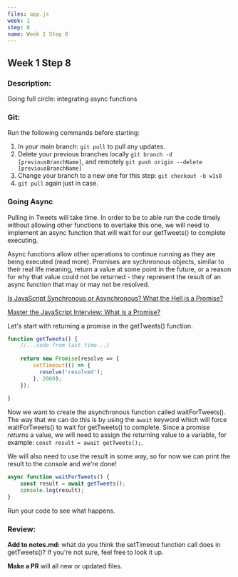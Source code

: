 ```yaml
---
files: app.js
week: 1
step: 8
name: Week 1 Step 8
---
```


## Week 1 Step 8

### Description:
Going full circle: integrating async functions

### Git:

Run the following commands before starting:
1. In your main branch: `git pull` to pull any updates.
2. Delete your previous branches locally `git branch -d [previousBranchName]`, and remotely `git push origin --delete [previousBranchName]`
3. Change your branch to a new one for this step: `git checkout -b w1s8`
4. `git pull` again just in case.

### Going Async

Pulling in Tweets will take time. In order to be to able run the code timely without allowing other functions to overtake this one, we will need to implement an async function that will wait for our getTweets() to complete executing.

Async functions allow other operations to continue running as they are being executed (read more). Promises are sychnronous objects, similar to their real life meaning, return a value at some point in the future, or a reason for why that value could not be returned - they represent the result of an async function that may or may not be resolved.

[Is JavaScript Synchronous or Asynchronous? What the Hell is a Promise?](https://developer.mozilla.org/en-US/docs/Web/JavaScript/Reference/Global_Objects/Promise)

[Master the JavaScript Interview: What is a Promise?](https://medium.com/better-programming/is-javascript-synchronous-or-asynchronous-what-the-hell-is-a-promise-7aa9dd8f3bfb)

Let's start with returning a promise in the getTweets() function.

```jsx
function getTweets() {
    //...code from last time.../
    
    return new Promise(resolve => {
        setTimeout(() => {
          resolve('resolved');
        }, 2000);
    });
    
}
```

Now we want to create the asynchronous function called waitForTweets(). The way that we can do this is by using the `await` keyword which will force waitForTweets() to wait for getTweets() to complete. Since a promise *returns* a value, we will need to assign the returning value to a variable, for example: `const result = await getTweets();`.

We will also need to use the result in some way, so for now we can print the result to the console and we're done!

```jsx
async function waitForTweets() {
    const result = await getTweets();
    console.log(result);
}
```

Run your code to see what happens.

### Review:

**Add to notes.md:** what do you think the setTimeout function call does in getTweets()? If you're not sure, feel free to look it up.

**Make a PR** will all new or updated files.
